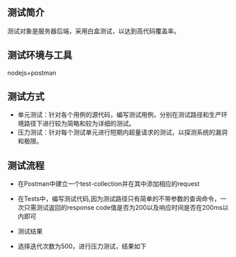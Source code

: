 ## 测试简介

测试对象是服务器后端，采用白盒测试，以达到高代码覆盖率。

## 测试环境与工具

nodejs+postman

## 测试方式

- 单元测试：针对各个用例的源代码，编写测试用例，分别在测试路径和生产环境路径下进行较为简略和较为详细的测试。
- 压力测试：针对每个测试单元进行短期内超量请求的测试，以探测系统的漏洞和极限。



## 测试流程

 - 在Postman中建立一个test-collection并在其中添加相应的request

 - 在Tests中，编写测试代码,因为测试路径只有简单的不带参数的查询命令，一次只需测试返回的response code值是否为200以及响应时间是否在200ms以内即可

 - 测试结果
 
 - 选择迭代次数为500，进行压力测试，结果如下
